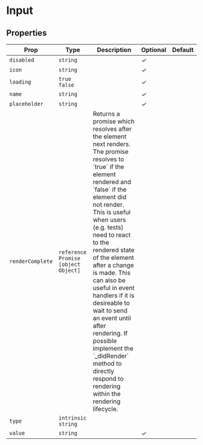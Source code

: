 # Input


## Properties

| Prop | Type | Description | Optional | Default |
|---|---|---|---|---|
| `disabled` |  `string`  |  | ✓ |  |
| `icon` |  `string`  |  | ✓ |  |
| `loading` |  `true`  `false`  |  | ✓ |  |
| `name` |  `string`  |  | ✓ |  |
| `placeholder` |  `string`  |  | ✓ |  |
| `renderComplete` |  `reference`  `Promise`  `[object Object]`  | Returns a promise which resolves after the element next renders. The promise resolves to &#x60;true&#x60; if the element rendered and &#x60;false&#x60; if the element did not render. This is useful when users (e.g. tests) need to react to the rendered state of the element after a change is made. This can also be useful in event handlers if it is desireable to wait to send an event until after rendering. If possible implement the &#x60;_didRender&#x60; method to directly respond to rendering within the rendering lifecycle. |  |  |
| `type` |  `intrinsic`  `string`  |  |  |  |
| `value` |  `string`  |  | ✓ |  |


